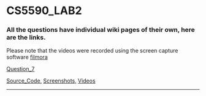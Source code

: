 # CS5590_LAB2

### All the questions have individual wiki pages of their own, here are the links.


Please note that the videos were recorded using the screen capture software [filmora](https://filmora.wondershare.com/screen-recorder/best-open-source-screen-recorders.html)

[Question_7](https://github.com/vikramabrol/CS5590_LAB1/wiki/Question-7)

[Source_Code,](https://github.com/vikramabrol/CS5590_LAB2/blob/master/Source%20code/Question_7.py)
[Screenshots,](https://github.com/vikramabrol/CS5590_LAB2/tree/master/Screenshots/Question_7)
[Videos](https://github.com/vikramabrol/CS5590_LAB2/tree/master/Videos)
***
